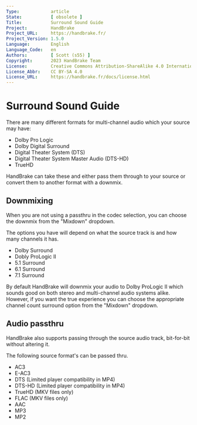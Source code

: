 ```yaml
---
Type:            article
State:           [ obsolete ]
Title:           Surround Sound Guide
Project:         HandBrake
Project_URL:     https://handbrake.fr/
Project_Version: 1.5.0
Language:        English
Language_Code:   en
Authors:         [ Scott (s55) ]
Copyright:       2023 HandBrake Team
License:         Creative Commons Attribution-ShareAlike 4.0 International
License_Abbr:    CC BY-SA 4.0
License_URL:     https://handbrake.fr/docs/license.html
---
```


Surround Sound Guide
=============================

There are many different formats for multi-channel audio which your source may have:

- Dolby Pro Logic
- Dolby Digital Surround
- Digital Theater System (DTS)
- Digital Theater System Master Audio (DTS-HD) 
- TrueHD

HandBrake can take these and either pass them through to your source or convert them to another format with a downmix.

## Downmixing
When you are not using a passthru in the codec selection, you can choose the downmix from the "Mixdown" dropdown.

The options you have will depend on what the source track is and how many channels it has.

- Dolby Surround
- Dobly ProLogic II
- 5.1 Surround
- 6.1 Surround
- 7.1 Surround

By default HandBrake will downmix your audio to Dolby ProLogic II which sounds good on both stereo and multi-channel audio systems alike. However, if you want the true experience you can choose the appropriate channel count surround option from the "Mixdown" dropdown.

## Audio passthru

HandBrake also supports passing through the source audio track, bit-for-bit without altering it.

The following source format's can be passed thru.

- AC3
- E-AC3
- DTS    (Limited player compatibility in MP4)
- DTS-HD (Limited player compatibility in MP4)
- TrueHD (MKV files only)
- FLAC   (MKV files only)
- AAC
- MP3
- MP2
